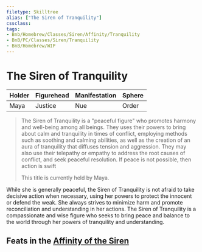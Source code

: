 ```yaml
---
filetype: Skilltree
alias: ["The Siren of Tranquility"]
cssclass: 
tags:
- Bnb/Homebrew/Classes/Siren/Affinity/Tranquility
- BnB/PC/Classes/Siren/Tranquility
- BnB/Homebrew/WIP
---
```

# The Siren of Tranquility

| Holder    | Figurehead | Manifestation | Sphere  |
| --- | ---------- | ------------- | ------- |
| Maya    | Justice       | Nue       | Order |
>
>The Siren of Tranquility is a "peaceful figure" who promotes harmony and well-being among all beings. They uses their powers to bring about calm and tranquility in times of conflict, employing methods such as soothing and calming abilities, as well as the creation of an aura of tranquility that diffuses tension and aggression. They may also use their telepathy or empathy to address the root causes of conflict, and seek peaceful resolution. If peace is not possible, then action is swift
>
>This title is currently held by Maya.


While she is generally peaceful, the Siren of Tranquility is not afraid to take decisive action when necessary, using her powers to protect the innocent or defend the weak. She always strives to minimize harm and promote reconciliation and understanding in her actions. The Siren of Tranquility is a compassionate and wise figure who seeks to bring peace and balance to the world through her powers of tranquility and understanding.




## Feats in the [Affinity of the Siren](../../The-Siren.md)